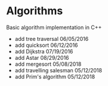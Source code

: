 # Algorithms
Basic algorithm implementation in C++ 
* add tree traversal  		06/05/2016
* add quicksort       		06/12/2016
* add Dijkstra        		07/19/2016
* add Astar              	08/29/2016
* add mergesort       		05/08/2018
* add travelling salesman  	05/12/2018
* add Prim's algorithm  	05/12/2018
